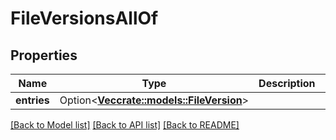 # FileVersionsAllOf

## Properties

Name | Type | Description | Notes
------------ | ------------- | ------------- | -------------
**entries** | Option<[**Vec<crate::models::FileVersion>**](FileVersion.md)> |  | [optional]

[[Back to Model list]](../README.md#documentation-for-models) [[Back to API list]](../README.md#documentation-for-api-endpoints) [[Back to README]](../README.md)


